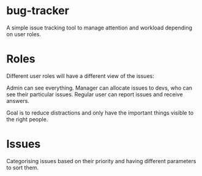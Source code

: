 # bug-tracker
A simple issue tracking tool to manage attention and workload depending on user roles.

# Roles

Different user roles will have a different view of the issues:

Admin can see everything. Manager can allocate issues to devs, who can see their particular issues. Regular user can report issues and receive answers.

Goal is to reduce distractions and only have the important things visible to the right people.

# Issues

Categorising issues based on their priority and having different parameters to sort them.